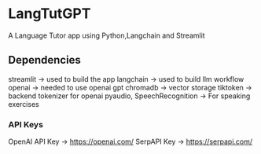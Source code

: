 # LangTutGPT
A Language Tutor app using Python,Langchain and Streamlit 
## Dependencies
streamlit -> used to build the app
langchain -> used to build llm workflow
openai -> needed to use openai gpt
chromadb -> vector storage
tiktoken -> backend tokenizer for openai
pyaudio, SpeechRecognition -> For speaking exercises
### API Keys
OpenAI API Key -> https://openai.com/
SerpAPI Key -> https://serpapi.com/

